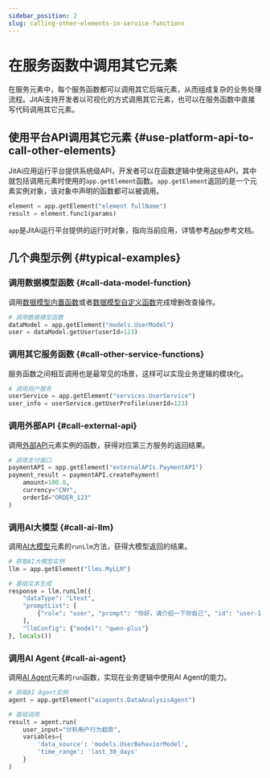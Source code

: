 ```yaml
---
sidebar_position: 2
slug: calling-other-elements-in-service-functions
---
```


# 在服务函数中调用其它元素

在服务元素中，每个服务函数都可以调用其它后端元素，从而组成复杂的业务处理流程。JitAi支持开发者以可视化的方式调用其它元素，也可以在服务函数中直接写代码调用其它元素。

## 使用平台API调用其它元素 {#use-platform-api-to-call-other-elements}

JitAi应用运行平台提供系统级API，开发者可以在函数逻辑中使用这些API，其中就包括调用元素时使用的`app.getElement`函数。`app.getElement`返回的是一个元素实例对象，该对象中声明的函数都可以被调用。

```python title="示例"
element = app.getElement("element fullName")
result = element.func1(params)
```
`app`是JitAi运行平台提供的运行时对象，指向当前应用，详情参考[App](../../reference/runtime-platform/backend/applications/App)参考文档。

## 几个典型示例 {#typical-examples}

### 调用数据模型函数 {#call-data-model-function}
调用[数据模型内置函数](../../reference/framework/JitORM/data-models#model-built-in-functions)或者[数据模型自定义函数](../data-modeling/create-data-model-functions)完成增删改查操作。

```python
# 调用数据模型函数
dataModel = app.getElement("models.UserModel")
user = dataModel.getUser(userId=123)
```

### 调用其它服务函数 {#call-other-service-functions}

服务函数之间相互调用也是最常见的场景，这样可以实现业务逻辑的模块化。

```python
# 调用用户服务
userService = app.getElement("services.UserService")
user_info = userService.getUserProfile(userId=123)
```

### 调用外部API {#call-external-api}
调用[外部API](../third-party-integration/external-api)元素实例的函数，获得对应第三方服务的返回结果。

```python
# 调用支付接口
paymentAPI = app.getElement("externalAPIs.PaymentAPI")
payment_result = paymentAPI.createPayment(
    amount=100.0,
    currency="CNY",
    orderId="ORDER_123"
)
```

### 调用AI大模型 {#call-ai-llm}

调用[AI大模型](../../reference/framework/JitAi/ai-large-models)元素的`runLlm`方法，获得大模型返回的结果。

```python
# 获取AI大模型实例
llm = app.getElement("llms.MyLLM")

# 基础文本生成
response = llm.runLlm({
    "dataType": "Ltext",
    "promptList": [
        {"role": "user", "prompt": "你好，请介绍一下你自己", "id": "user-1"}
    ],
    "llmConfig": {"model": "qwen-plus"}
}, locals())
```

### 调用AI Agent {#call-ai-agent}
调用[AI Agent](../../reference/framework/JitAi/AIAgent)元素的`run`函数，实现在业务逻辑中使用AI Agent的能力。

```python
# 获取AI Agent实例
agent = app.getElement("aiagents.DataAnalysisAgent")

# 基础调用
result = agent.run(
    user_input="分析用户行为趋势",
    variables={
        'data_source': 'models.UserBehaviorModel',
        'time_range': 'last_30_days'
    }
)
```
